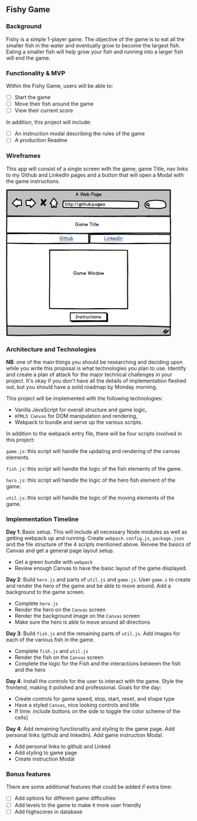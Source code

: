 ## Fishy Game

### Background


Fishy is a simple 1-player game.  The objective of the game is to eat all the smaller fish in the water and eventually grow to become the largest fish.  Eating a smaller fish will help grow your fish and running into a larger fish will end the game.


### Functionality & MVP  

Within the Fishy Game, users will be able to:

- [ ] Start the game
- [ ] Move their fish around the game
- [ ] View their current score

In addition, this project will include:

- [ ] An instruction modal describing the rules of the game
- [ ] A production Readme

### Wireframes

This app will consist of a single screen with the game, game Title, nav links to my Github and LinkedIn pages and a button that will open a Modal with the game instructions.


![wireframes](https://raw.githubusercontent.com/mthirabayashi/Fishy_Game/master/docs/Fishy_Mockup.png)

### Architecture and Technologies

**NB**: one of the main things you should be researching and deciding upon while you write this proposal is what technologies you plan to use.  Identify and create a plan of attack for the major technical challenges in your project.  It's okay if you don't have all the details of implementation fleshed out, but you should have a solid roadmap by Monday morning.

This project will be implemented with the following technologies:

- Vanilla JavaScript for overall structure and game logic,
- `HTML5 Canvas` for DOM manipulation and rendering,
- Webpack to bundle and serve up the various scripts.

In addition to the webpack entry file, there will be four scripts involved in this project:

`game.js`: this script will handle the updating and rendering of the canvas elements.

`fish.js`: this script will handle the logic of the fish elements of the game.

`hero.js`: this script will handle the logic of the hero fish element of the game.

`util.js`: this script will handle the logic of the moving elements of the game.

### Implementation Timeline

**Day 1**: Basic setup.  This will include all necessary Node modules as well as getting webpack up and running.  Create `webpack.config.js`, `package.json` and the file structure of the 4 scripts mentioned above.  Reivew the basics of Canvas and get a general page layout setup.

- Get a green bundle with `webpack`
- Review enough Canvas to have the basic layout of the game displayed.


**Day 2**: Build `hero.js` and parts of `util.js` and `game.js`.  User `game.s` to create and render the hero of the game and be able to move around.  Add a background to the game screen.

- Complete `hero.js`
- Render the hero on the `Canvas` screen
- Render the background image on the `Canvas` screen
- Make sure the hero is able to move around all directions


**Day 3**: Build `fish.js` and the remaining parts of `util.js`.  Add images for each of the various fish in the game.

- Complete `fish.js` and `util.js`
- Render the fish on the `Canvas` screen
- Complete the logic for the Fish and the interactions between the fish and the hero



**Day 4**: Install the controls for the user to interact with the game.  Style the frontend, making it polished and professional.  Goals for the day:

- Create controls for game speed, stop, start, reset, and shape type
- Have a styled `Canvas`, nice looking controls and title
- If time: include buttons on the side to toggle the color scheme of the cells]

**Day 4**: Add remaining functionality and styling to the game page.  Add personal links (github and linkedin).  Add game instruction Modal.

- Add personal links to github and Linked
- Add styling to game page
- Create instruction Modal



### Bonus features

There are some additional features that could be added if extra time:

- [ ] Add options for different game difficulties
- [ ] Add levels to the game to make it more user friendly
- [ ] Add highscores in database
